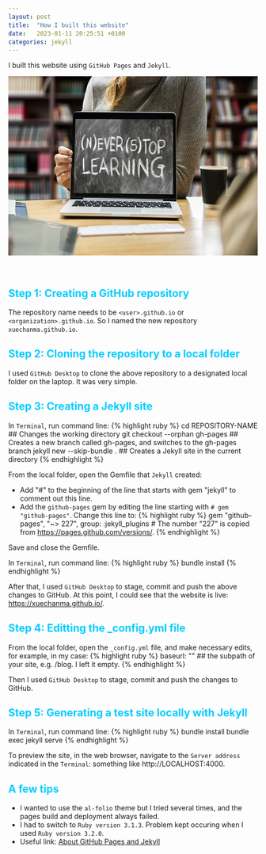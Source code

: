```yaml
---
layout: post
title:  "How I built this website"
date:   2023-01-11 20:25:51 +0100
categories: jekyll
---
```

I built this website using `GitHub Pages` and `Jekyll`. 
<br>
<p style="text-align:center;"><img
  src="./images/never-stop-learning-3653430_640.jpg"
  alt="Never stop learning"
  width="640"
  height="362"/></p>
<br>

## <span style="color:#00CCFF">Step 1: Creating a GitHub repository</span>
The repository name needs to be `<user>.github.io` or `<organization>.github.io`. So I named the new repository `xuechanma.github.io`.
<br>

## <span style="color:#00CCFF">Step 2: Cloning the repository to a local folder</span>
I used `GitHub Desktop` to clone the above repository to a designated local folder on the laptop. It was very simple. 
<br>

## <span style="color:#00CCFF">Step 3: Creating a Jekyll site</span>
In `Terminal`, run command line:
{% highlight ruby %}
cd REPOSITORY-NAME  ## Changes the working directory
git checkout --orphan gh-pages  ## Creates a new branch called gh-pages, and switches to the gh-pages branch
jekyll new --skip-bundle .  ## Creates a Jekyll site in the current directory
{% endhighlight %}

From the local folder, open the Gemfile that `Jekyll` created:
- Add "#" to the beginning of the line that starts with gem "jekyll" to comment out this line.
- Add the `github-pages` gem by editing the line starting with `# gem "github-pages"`. Change this line to:
{% highlight ruby %}
gem "github-pages", "~> 227", group: :jekyll_plugins # The number "227" is copied from https://pages.github.com/versions/.
{% endhighlight %}

Save and close the Gemfile.

In `Terminal`, run command line:
{% highlight ruby %}
bundle install
{% endhighlight %}

After that, I used `GitHub Desktop` to stage, commit and push the above changes to GitHub. At this point, I could see that the website is live: https://xuechanma.github.io/.
<br>

## <span style="color:#00CCFF">Step 4: Editting the _config.yml file</span>
From the local folder, open the `_config.yml` file, and make necessary edits, for example, in my case:
{% highlight ruby %}
baseurl: "" ## the subpath of your site, e.g. /blog. I left it empty.
{% endhighlight %}

Then I used `GitHub Desktop` to stage, commit and push the changes to GitHub.
<br>

## <span style="color:#00CCFF">Step 5: Generating a test site locally with Jekyll</span>
In `Terminal`, run command line:
{% highlight ruby %}
bundle install
bundle exec jekyll serve
{% endhighlight %}

To preview the site, in the web browser, navigate to the `Server address` indicated in the `Terminal`: something like http://LOCALHOST:4000.
<br>

## <span style="color:#00CCFF">A few tips</span>
- I wanted to use the `al-folio` theme but I tried several times, and the pages build and deployment always failed. 
- I had to switch to `Ruby version 3.1.3`. Problem kept occuring when I used `Ruby version 3.2.0`.
- Useful link: [About GitHub Pages and Jekyll](https://docs.github.com/en/pages/setting-up-a-github-pages-site-with-jekyll/about-github-pages-and-jekyll)



